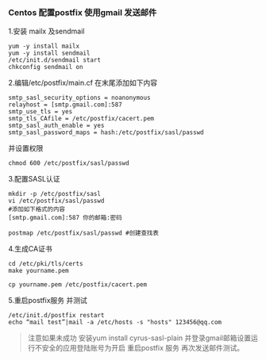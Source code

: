 ### Centos 配置postfix 使用gmail 发送邮件

1.安装 mailx 及sendmail
```
yum -y install mailx
yum -y install sendmail
/etc/init.d/sendmail start
chkconfig sendmail on
```

2.编辑/etc/postfix/main.cf 在末尾添加如下内容 
```
smtp_sasl_security_options = noanonymous
relayhost = [smtp.gmail.com]:587
smtp_use_tls = yes
smtp_tls_CAfile = /etc/postfix/cacert.pem
smtp_sasl_auth_enable = yes
smtp_sasl_password_maps = hash:/etc/postfix/sasl/passwd
```
并设置权限
```
chmod 600 /etc/postfix/sasl/passwd

```

3.配置SASL认证 

```
mkdir -p /etc/postfix/sasl
vi /etc/postfix/sasl/passwd
#添加如下格式的内容
[smtp.gmail.com]:587 你的邮箱:密码

postmap /etc/postfix/sasl/passwd #创建查找表
```
4.生成CA证书

```
cd /etc/pki/tls/certs
make yourname.pem 

cp yourname.pem /etc/postfix/cacert.pem
```
5.重启postfix服务 并测试
```
/etc/init.d/postfix restart
echo “mail test”|mail -a /etc/hosts -s "hosts" 123456@qq.com
```

>注意如果未成功 安装yum install cyrus-sasl-plain 并登录gmail邮箱设置运行不安全的应用登陆账号为开启 重启postfix 服务 再次发送邮件测试。